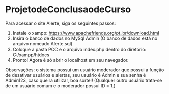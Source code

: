 # ProjetodeConclusaodeCurso
Para acessar o site Alerte, siga os seguintes passos:
1. Instale o xampp: https://www.apachefriends.org/pt_br/download.html
2. Insira o banco de dados no MySql Admin (O banco de dados está no arquivo nomeado Alerte.sql)
3. Coloque a pasta PCC e o arquivo index.php dentro do diretório: C:/xampp/htdocs
4. Pronto! Agora é só abrir o localhost em seu navegador.

Observações: o sistema possui um usuário moderador que possui a função de desativar usuários e alertas, 
seu usuário é Admin e sua senha é Admin123, caso queira utilizar, boa sorte!! (Qualquer outro usuário 
trata-se de um usuário comum e o moderador possui ID = 1.)
